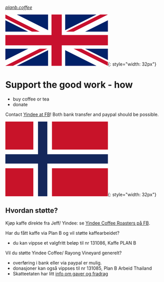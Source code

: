
*[planb.coffee](https://www.planb.coffee/)*

![[EN]](assets/english.webp){: style="width: 32px"}

# Support the good work - how

* buy coffee or tea
* donate

Contact
[Yindee at FB](https://facebook.com/YindeeTH/)! Both bank transfer and paypal should be possible.

![[NO]](assets/norsk.png){: style="width: 32px"}

## Hvordan støtte?

Kjøp kaffe direkte fra Jeff/ Yindee: se [Yindee Coffee Roasters på FB](https://facebook.com/YindeeTH/).

Har du fått kaffe via Plan B og vil støtte kaffearbeidet?
  * du kan vippse et valgfritt beløp til nr 131086, Kaffe PLAN B

Vil du støtte Yindee Coffee/ Rayong Vineyard generelt?
* overføring i bank eller via paypal er mulig.
* donasjoner kan også vippses til nr 131085, Plan B Arbeid Thailand
* Skatteetaten har litt [info om gaver og fradrag](https://www.skatteetaten.no/satser/gaver-til-frivillige-organisasjoner/)
